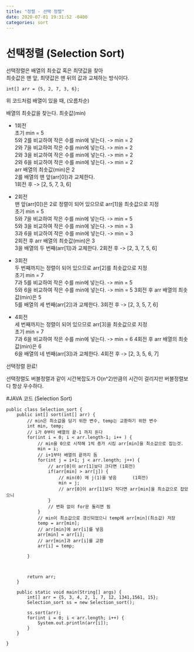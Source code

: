 ```yaml
---
title: "정렬 - 선택 정렬"
date: 2020-07-01 19:31:52 -0400
categories: sort
---
```


# 선택정렬 (Selection Sort)
선택정렬은 배열의 최솟값 혹은 최댓값을 찾아  
최솟값은 맨 앞, 최댓값은 맨 뒤의 값과 교체하는 방식이다.  

```
int[] arr = {5, 2, 7, 3, 6};
```
위 코드처럼 배열이 있을 때, (오름차순)

배열의 최솟값을 찾는다. 최솟값(min)  

- 1회전  
초기 min = 5  
5와 2를 비교하여 작은 수를 min에 넣는다. -> min = 2  
2와 7을 비교하여 작은 수를 min에 넣는다. -> min = 2  
2와 3을 비교하여 작은 수를 min에 넣는다. -> min = 2  
2와 6을 비교하여 작은 수를 min에 넣는다. -> min = 2  
arr 배열의 최솟값(min)은 2  
2를 배열의 맨 앞(arr[0])과 교체한다.  
1회전 후 -> [2, 5, 7, 3, 6]

- 2회전  
맨 앞(arr[0])은 2로 정렬이 되어 있으므로 arr[1]을 최솟값으로 지정  
초기 min = 5  
5와 7을 비교하여 작은 수를 min에 넣는다. -> min = 5  
5와 3을 비교하여 작은 수를 min에 넣는다. -> min = 3  
3과 6을 비교하여 작은 수를 min에 넣는다. -> min = 3  
2회전 후 arr 배열의 최솟값(min)은 3  
3을 배열의 두 번째(arr[1])과 교체한다.
2회전 후 -> [2, 3, 7, 5, 6]

- 3회전  
두 번째까지는 정렬이 되어 있으므로 arr[2]를 최솟값으로 지정  
초기 min = 7  
7과 5를 비교하여 작은 수를 min에 넣는다. -> min = 5  
5와 6을 비교하여 작은 수를 min에 넣는다. -> min = 5
3회전 후 arr 배열의 최솟값(min)은 5  
5를 배열의 세 번째(arr[2])과 교체한다.
3회전 후 -> [2, 3, 5, 7, 6]

- 4회전  
세 번째까지는 정렬이 되어 있으므로 arr[3]을 최솟값으로 지정  
초기 min = 7  
7과 6을 비교하여 작은 수를 min에 넣는다. -> min = 6
4회전 후 arr 배열의 최솟값(min)은 6  
6을 배열의 네 번째(arr[3])과 교체한다.
4회전 후 -> [2, 3, 5, 6, 7]

선택정렬 완료!  

선택정렬도 버블정렬과 같이 시간복잡도가 O(n^2)만큼의 시간이 걸리지만 버블정렬보다 항상 우수하다.  


#JAVA 코드 (Selection Sort)
```
public class Selection_sort {
	public int[] sort(int[] arr) {
		// min은 최소값을 담기 위한 변수, temp는 교환하기 위한 변수
		int min, temp;		
		// i가 0부터 배열의 끝-1 까지 돈다
		for(int i = 0; i < arr.length-1; i++ ) {	
			// min을 0으로 시작해 1씩 증가 시킴 arr[min]을 최소값으로 잡는것.
			min = i;								
			// i+1부터 배열의 끝까지 돔
			for(int j = i+1; j < arr.length; j++) { 
				// arr[0]이 arr[1]보다 크다면 (1회전)
				if(arr[min] > arr[j]) {				
					// min(0) 에 j(1)을 넣음	  (1회전)
					min = j;						
					// arr[0]이 arr[1]보다 작다면 arr[min]을 최소값으로 잡았으니
				}									
				// 변화 없이 for문 돌리면 됨
			}										
			// min이 최소값으로 갱신되었으니 temp에 arr[min](최소값) 저장				
			temp = arr[min];						
			// arr[min]에 arr[i]를 넣음
			arr[min] = arr[i];						
			// arr[min]과 arr[i]를 교환
			arr[i] = temp;							
			
		}
		
		
		
		return arr;
	}
	
	public static void main(String[] args) {
		int[] arr = {5, 3, 4, 2, 1, 7, 12, 1341,1561, 15};
		Selection_sort ss = new Selection_sort();
		
		ss.sort(arr);
		for(int i = 0; i < arr.length; i++) {
			System.out.println(arr[i]);
		}
	}

}
```


